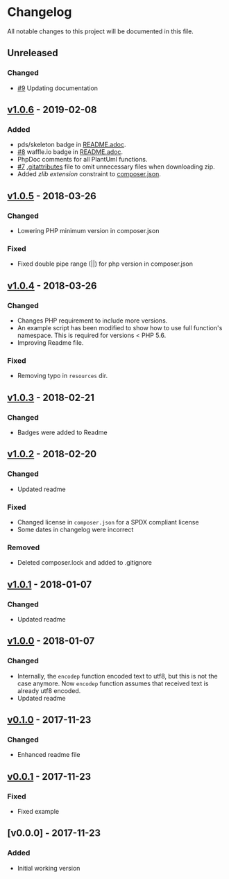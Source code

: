 # Changelog

All notable changes to this project will be documented in this file.

<!---
    Added       for new features.
    Changed     for changes in existing functionality.
    Deprecated  for soon-to-be removed features.
    Removed     for now removed features.
    Fixed       for any bug fixes.
    Security    in case of vulnerabilities.
-->

## Unreleased

### Changed

* [#9] Updating documentation

## [v1.0.6] - 2019-02-08

### Added

* pds/skeleton badge in [README.adoc]().
* [#8] waffle.io badge in [README.adoc]().
* PhpDoc comments for all PlantUml functions.
* [#7] [.gitattributes]() file to omit unnecessary files when downloading zip.
* Added _zlib extension_ constraint to [composer.json]().

## [v1.0.5] - 2018-03-26

### Changed

* Lowering PHP minimum version in composer.json

### Fixed

* Fixed double pipe range (||) for php version in composer.json

## [v1.0.4] - 2018-03-26

### Changed

* Changes PHP requirement to include more versions.
* An example script has been modified to show how to use full function's 
namespace. This is required for versions < PHP 5.6.
* Improving Readme file.

### Fixed

* Removing typo in `resources` dir.

## [v1.0.3] - 2018-02-21

### Changed

* Badges were added to Readme

## [v1.0.2] - 2018-02-20

### Changed

* Updated readme

### Fixed

* Changed license in `composer.json` for a SPDX compliant license
* Some dates in changelog were incorrect

### Removed 

* Deleted composer.lock and added to .gitignore

## [v1.0.1] - 2018-01-07

### Changed

* Updated readme

## [v1.0.0] - 2018-01-07

### Changed

* Internally, the `encodep` function encoded text to utf8, but this is not the case anymore.
  Now `encodep` function assumes that received text is already utf8 encoded.
* Updated readme

## [v0.1.0] - 2017-11-23

### Changed
* Enhanced readme file


## [v0.0.1] - 2017-11-23

### Fixed

* Fixed example

## [v0.0.0] - 2017-11-23

### Added

* Initial working version

[#8]: https://github.com/jawira/plantuml-encodin/pull/8
[v1.0.5]: https://github.com/jawira/plantuml-encodin/compare/v1.0.4...v1.0.5
[v1.0.4]: https://github.com/jawira/plantuml-encodin/compare/v1.0.3...v1.0.4
[v1.0.3]: https://github.com/jawira/plantuml-encodin/compare/v1.0.2...v1.0.3
[v1.0.2]: https://github.com/jawira/plantuml-encodin/compare/v1.0.1...v1.0.2
[v1.0.1]: https://github.com/jawira/plantuml-encodin/compare/v1.0.0...v1.0.1
[v1.0.0]: https://github.com/jawira/plantuml-encodin/compare/v0.1.0...v1.0.0
[v0.1.0]: https://github.com/jawira/plantuml-encodin/compare/v0.0.1...v0.1.0
[v0.0.1]: https://github.com/jawira/plantuml-encodin/compare/v0.0.0...v0.0.1
[#7]: https://github.com/jawira/plantuml-encodin/pull/7
[v1.0.6]: https://github.com/jawira/plantuml-encodin/compare/v1.0.5...v1.0.6
[#9]: https://github.com/jawira/plantuml-encodin/pull/9
